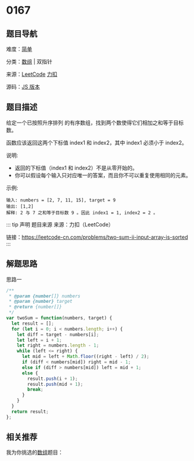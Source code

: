 # 0167



## 题目导航

难度：[简单](/solution/easy/)

分类：[数组](/art/array.html) | 双指针

来源：[LeetCode](https://leetcode.com/problems/two-sum-ii-input-array-is-sorted/)  [力扣](https://leetcode-cn.com/problems/two-sum-ii-input-array-is-sorted/)

源码：[JS 版本](https://github.com/swpuLeo/leetcode/blob/master/src/easy/0167-two-sum-ii-input-array-is-sorted.js)






## 题目描述

给定一个已按照升序排列 的有序数组，找到两个数使得它们相加之和等于目标数。

函数应该返回这两个下标值 index1 和 index2，其中 index1 必须小于 index2。

说明:

- 返回的下标值（index1 和 index2）不是从零开始的。
- 你可以假设每个输入只对应唯一的答案，而且你不可以重复使用相同的元素。

示例:

```
输入: numbers = [2, 7, 11, 15], target = 9
输出: [1,2]
解释: 2 与 7 之和等于目标数 9 。因此 index1 = 1, index2 = 2 。
```






::: tip 声明 题目来源
来源：力扣（LeetCode）

链接：https://leetcode-cn.com/problems/two-sum-ii-input-array-is-sorted
:::



## 解题思路

思路一

```js
/**
 * @param {number[]} numbers
 * @param {number} target
 * @return {number[]}
 */
var twoSum = function(numbers, target) {
  let result = [];
  for (let i = 0; i < numbers.length; i++) {
    let diff = target - numbers[i];
    let left = i + 1;
    let right = numbers.length - 1;
    while (left <= right) {
      let mid = left + Math.floor((right - left) / 2);
      if (diff < numbers[mid]) right = mid - 1;
      else if (diff > numbers[mid]) left = mid + 1;
      else {
        result.push(i + 1);
        result.push(mid + 1);
        break;
      }
    }
  }
  return result;
};
```





## 相关推荐

我为你挑选的[数组](/art/array.html)题目：
